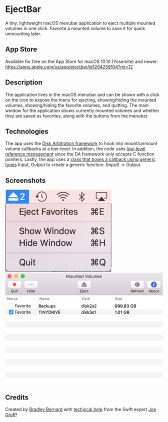 # EjectBar
A tiny, lightweight macOS menubar application to eject multiple mounted volumes in one click. Favorite a mounted volume to save it for quick unmounting later.

## App Store
Available for free on the App Store for macOS 10.10 (Yosemite) and newer: https://apps.apple.com/us/app/ejectbar/id1264259104?mt=12

## Description

The application lives in the macOS menubar and can be shown with a click on the icon to expose the menu for ejecting, showing/hiding the mounted volumes, showing/hiding the favorite volumes, and quitting. The main window for the application shows currently mounted volumes and whether they are saved as favorites, along with the buttons from the menubar.

## Technologies
The app uses the [Disk Arbitration framework](https://github.com/bradleybernard/EjectBar/blob/master/EjectBar/Classes/Volume.swift#L170) to hook into mount/unmount volume callbacks at a low-level. In addition, the code uses [low-level reference management](https://github.com/bradleybernard/EjectBar/blob/master/EjectBar/Classes/Volume.swift#L67) since the DA framework only accepts C function pointers. Lastly, the app uses a [class that boxes a callback using generic types](https://github.com/bradleybernard/EjectBar/blob/master/EjectBar/Classes/Volume.swift#L28-L33) Input, Output to create a generic function: (Input) -> Output. 

## Screenshots
![1](/Screenshots/1.png?raw=true "1")
![2](/Screenshots/2.png?raw=true "2")

## Credits
Created by [Bradley Bernard](https://bradleybernard.com) with [techincal help](https://twitter.com/jckarter/status/889604979995967488) from the Swift expert [Joe Groff](https://twitter.com/jckarter)!
